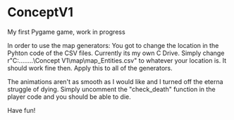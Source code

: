 # ConceptV1
My first Pygame game, work in progress

In order to use the map generators:
  You got to change the location in the Pyhton code of the CSV files. Currently its my own C Drive.
  Simply change r"C:\........\Concept V1\map\map_Entities.csv" to whatever your location is. It should work fine then. Apply this to all of the generators.
  
 The animations aren't as smooth as I would like and I turned off the eterna struggle of dying. Simply uncomment the "check_death" function in the player code and you should be able to die.
 
 Have fun!

